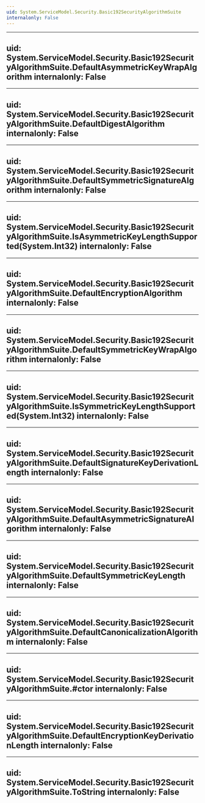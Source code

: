 ```yaml
---
uid: System.ServiceModel.Security.Basic192SecurityAlgorithmSuite
internalonly: False
---
```


---
uid: System.ServiceModel.Security.Basic192SecurityAlgorithmSuite.DefaultAsymmetricKeyWrapAlgorithm
internalonly: False
---

---
uid: System.ServiceModel.Security.Basic192SecurityAlgorithmSuite.DefaultDigestAlgorithm
internalonly: False
---

---
uid: System.ServiceModel.Security.Basic192SecurityAlgorithmSuite.DefaultSymmetricSignatureAlgorithm
internalonly: False
---

---
uid: System.ServiceModel.Security.Basic192SecurityAlgorithmSuite.IsAsymmetricKeyLengthSupported(System.Int32)
internalonly: False
---

---
uid: System.ServiceModel.Security.Basic192SecurityAlgorithmSuite.DefaultEncryptionAlgorithm
internalonly: False
---

---
uid: System.ServiceModel.Security.Basic192SecurityAlgorithmSuite.DefaultSymmetricKeyWrapAlgorithm
internalonly: False
---

---
uid: System.ServiceModel.Security.Basic192SecurityAlgorithmSuite.IsSymmetricKeyLengthSupported(System.Int32)
internalonly: False
---

---
uid: System.ServiceModel.Security.Basic192SecurityAlgorithmSuite.DefaultSignatureKeyDerivationLength
internalonly: False
---

---
uid: System.ServiceModel.Security.Basic192SecurityAlgorithmSuite.DefaultAsymmetricSignatureAlgorithm
internalonly: False
---

---
uid: System.ServiceModel.Security.Basic192SecurityAlgorithmSuite.DefaultSymmetricKeyLength
internalonly: False
---

---
uid: System.ServiceModel.Security.Basic192SecurityAlgorithmSuite.DefaultCanonicalizationAlgorithm
internalonly: False
---

---
uid: System.ServiceModel.Security.Basic192SecurityAlgorithmSuite.#ctor
internalonly: False
---

---
uid: System.ServiceModel.Security.Basic192SecurityAlgorithmSuite.DefaultEncryptionKeyDerivationLength
internalonly: False
---

---
uid: System.ServiceModel.Security.Basic192SecurityAlgorithmSuite.ToString
internalonly: False
---
